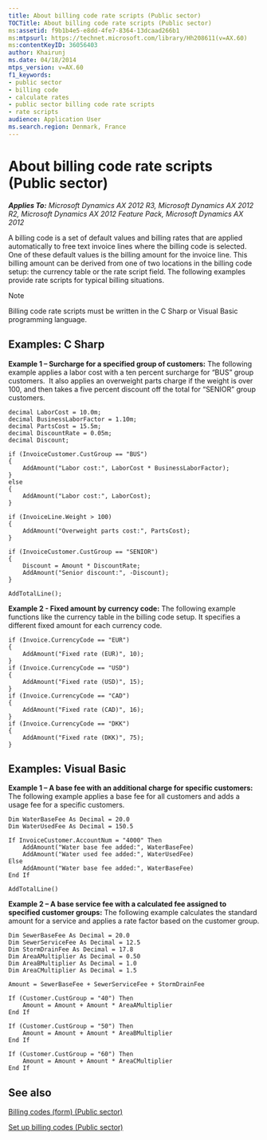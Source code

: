 ```yaml
---
title: About billing code rate scripts (Public sector)
TOCTitle: About billing code rate scripts (Public sector)
ms:assetid: f9b1b4e5-e8dd-4fe7-8364-13dcaad266b1
ms:mtpsurl: https://technet.microsoft.com/library/Hh208611(v=AX.60)
ms:contentKeyID: 36056403
author: Khairunj
ms.date: 04/18/2014
mtps_version: v=AX.60
f1_keywords:
- public sector
- billing code
- calculate rates
- public sector billing code rate scripts
- rate scripts
audience: Application User
ms.search.region: Denmark, France
---
```


# About billing code rate scripts (Public sector) 


_**Applies To:** Microsoft Dynamics AX 2012 R3, Microsoft Dynamics AX 2012 R2, Microsoft Dynamics AX 2012 Feature Pack, Microsoft Dynamics AX 2012_

A billing code is a set of default values and billing rates that are applied automatically to free text invoice lines where the billing code is selected. One of these default values is the billing amount for the invoice line. This billing amount can be derived from one of two locations in the billing code setup: the currency table or the rate script field. The following examples provide rate scripts for typical billing situations.


> [!NOTE]
> <P>Billing code rate scripts must be written in the C Sharp or Visual Basic programming language.</P>



## Examples: C Sharp

**Example 1 – Surcharge for a specified group of customers:** The following example applies a labor cost with a ten percent surcharge for “BUS” group customers.  It also applies an overweight parts charge if the weight is over 100, and then takes a five percent discount off the total for “SENIOR” group customers. 

    decimal LaborCost = 10.0m;
    decimal BusinessLaborFactor = 1.10m;
    decimal PartsCost = 15.5m;
    decimal DiscountRate = 0.05m;
    decimal Discount;
    
    if (InvoiceCustomer.CustGroup == "BUS")
    {
        AddAmount("Labor cost:", LaborCost * BusinessLaborFactor); 
    }
    else
    {
        AddAmount("Labor cost:", LaborCost);
    }
    
    if (InvoiceLine.Weight > 100)
    {
        AddAmount("Overweight parts cost:", PartsCost);
    }
    
    if (InvoiceCustomer.CustGroup == "SENIOR")
    {
        Discount = Amount * DiscountRate;
        AddAmount("Senior discount:", -Discount);
    }
    
    AddTotalLine();

**Example 2 - Fixed amount by currency code:** The following example functions like the currency table in the billing code setup. It specifies a different fixed amount for each currency code.

    if (Invoice.CurrencyCode == "EUR")
    {
        AddAmount("Fixed rate (EUR)", 10);
    }
    if (Invoice.CurrencyCode == "USD")
    {
        AddAmount("Fixed rate (USD)", 15);
    }
    if (Invoice.CurrencyCode == "CAD") 
    {
        AddAmount("Fixed rate (CAD)", 16);
    }
    if (Invoice.CurrencyCode == "DKK")
    {
        AddAmount("Fixed rate (DKK)", 75);
    }

## Examples: Visual Basic

**Example 1 – A base fee with an additional charge for specific customers:** The following example applies a base fee for all customers and adds a usage fee for a specific customers.

    Dim WaterBaseFee As Decimal = 20.0
    Dim WaterUsedFee As Decimal = 150.5
    
    If InvoiceCustomer.AccountNum = "4000" Then
        AddAmount("Water base fee added:", WaterBaseFee)
        AddAmount("Water used fee added:", WaterUsedFee)
    Else
        AddAmount("Water base fee added:", WaterBaseFee)
    End If
    
    AddTotalLine()

**Example 2 – A base service fee with a calculated fee assigned to specified customer groups:** The following example calculates the standard amount for a service and applies a rate factor based on the customer group.

    Dim SewerBaseFee As Decimal = 20.0
    Dim SewerServiceFee As Decimal = 12.5
    Dim StormDrainFee As Decimal = 17.8
    Dim AreaAMultiplier As Decimal = 0.50
    Dim AreaBMultiplier As Decimal = 1.0
    Dim AreaCMultiplier As Decimal = 1.5
    
    Amount = SewerBaseFee + SewerServiceFee + StormDrainFee
    
    If (Customer.CustGroup = "40") Then
        Amount = Amount + Amount * AreaAMultiplier
    End If
    
    If (Customer.CustGroup = "50") Then
        Amount = Amount + Amount * AreaBMultiplier
    End If
    
    If (Customer.CustGroup = "60") Then
        Amount = Amount + Amount * AreaCMultiplier
    End If

## See also

[Billing codes (form) (Public sector)](https://technet.microsoft.com/library/hh208543\(v=ax.60\))

[Set up billing codes (Public sector)](set-up-billing-codes-public-sector.md)

  


